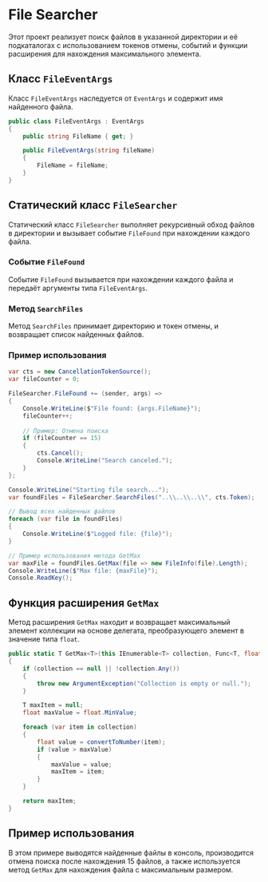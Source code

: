 
# File Searcher

Этот проект реализует поиск файлов в указанной директории и её подкаталогах с использованием токенов отмены, событий и функции расширения для нахождения максимального элемента.

## Класс `FileEventArgs`

Класс `FileEventArgs` наследуется от `EventArgs` и содержит имя найденного файла.

```csharp
public class FileEventArgs : EventArgs
{
    public string FileName { get; }

    public FileEventArgs(string fileName)
    {
        FileName = fileName;
    }
}
```

## Статический класс `FileSearcher`

Статический класс `FileSearcher` выполняет рекурсивный обход файлов в директории и вызывает событие `FileFound` при нахождении каждого файла.

### Событие `FileFound`

Событие `FileFound` вызывается при нахождении каждого файла и передаёт аргументы типа `FileEventArgs`.

### Метод `SearchFiles`

Метод `SearchFiles` принимает директорию и токен отмены, и возвращает список найденных файлов.

### Пример использования

```csharp
var cts = new CancellationTokenSource();
var fileCounter = 0;

FileSearcher.FileFound += (sender, args) =>
{
    Console.WriteLine($"File found: {args.FileName}");
    fileCounter++;
    
    // Пример: Отмена поиска
    if (fileCounter == 15)
    {
        cts.Cancel();
        Console.WriteLine("Search canceled.");
    }
};

Console.WriteLine("Starting file search...");
var foundFiles = FileSearcher.SearchFiles("..\\..\\..\\", cts.Token);

// Вывод всех найденных файлов
foreach (var file in foundFiles)
{
    Console.WriteLine($"Logged file: {file}");
}

// Пример использования метода GetMax
var maxFile = foundFiles.GetMax(file => new FileInfo(file).Length);
Console.WriteLine($"Max file: {maxFile}");
Console.ReadKey();
```

## Функция расширения `GetMax`

Метод расширения `GetMax` находит и возвращает максимальный элемент коллекции на основе делегата, преобразующего элемент в значение типа `float`.

```csharp
public static T GetMax<T>(this IEnumerable<T> collection, Func<T, float> convertToNumber) where T : class
{
    if (collection == null || !collection.Any())
    {
        throw new ArgumentException("Collection is empty or null.");
    }

    T maxItem = null;
    float maxValue = float.MinValue;

    foreach (var item in collection)
    {
        float value = convertToNumber(item);
        if (value > maxValue)
        {
            maxValue = value;
            maxItem = item;
        }
    }

    return maxItem;
}
```

## Пример использования

В этом примере выводятся найденные файлы в консоль, производится отмена поиска после нахождения 15 файлов, а также используется метод `GetMax` для нахождения файла с максимальным размером.

